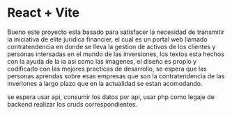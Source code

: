 # React + Vite

Bueno este proyecto esta basado para satisfacer la necesidad de transmitir la iniciativa de elite juridica financier, el cual es un portal web llamado contratendencia en donde se lleva la gestion de activos de los clientes y personas intersadas en el mundo de las inversiones, los textos esta hechos con la ayuda de la ia asi como las imagenes, el diseño es propio y codificado con las mejores practicas de desarrollo, se espera que las personas aprendas sobre esas empresas que son la contratendencia de las inveriones a largo plazo que en la actualidad se estan acomodando.              


se espera usar api, consumir los datos por api, usar php como legaje de backend realizar los cruds correspondientes.
